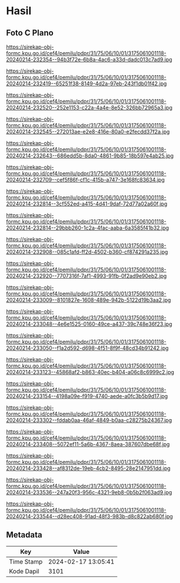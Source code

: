 # Hasil

## Foto C Plano

https://sirekap-obj-formc.kpu.go.id/cef4/pemilu/pdpr/31/75/06/10/01/3175061001118-20240214-232354--94b3f72e-6b8a-4ac6-a33d-dadc013c7ad9.jpg

https://sirekap-obj-formc.kpu.go.id/cef4/pemilu/pdpr/31/75/06/10/01/3175061001118-20240214-232419--65251f38-8149-4d2a-97eb-243f1db01f42.jpg

https://sirekap-obj-formc.kpu.go.id/cef4/pemilu/pdpr/31/75/06/10/01/3175061001118-20240214-232520--252e1153-c22a-4a4e-8e52-326bb72965a3.jpg

https://sirekap-obj-formc.kpu.go.id/cef4/pemilu/pdpr/31/75/06/10/01/3175061001118-20240214-232545--272013ae-e2e8-416e-80a0-e2fecdd37f2a.jpg

https://sirekap-obj-formc.kpu.go.id/cef4/pemilu/pdpr/31/75/06/10/01/3175061001118-20240214-232643--686edd5b-8da0-4861-9b85-18b597e4ab25.jpg

https://sirekap-obj-formc.kpu.go.id/cef4/pemilu/pdpr/31/75/06/10/01/3175061001118-20240214-232709--cef5f86f-cf1c-415b-a747-3e168fc83634.jpg

https://sirekap-obj-formc.kpu.go.id/cef4/pemilu/pdpr/31/75/06/10/01/3175061001118-20240214-232814--3cf552ed-a415-4d41-9daf-72d77a02a60f.jpg

https://sirekap-obj-formc.kpu.go.id/cef4/pemilu/pdpr/31/75/06/10/01/3175061001118-20240214-232814--29bbb260-1c2a-4fac-aaba-6a3585f41b32.jpg

https://sirekap-obj-formc.kpu.go.id/cef4/pemilu/pdpr/31/75/06/10/01/3175061001118-20240214-232908--085c1afd-ff2d-4502-b360-cf874291a235.jpg

https://sirekap-obj-formc.kpu.go.id/cef4/pemilu/pdpr/31/75/06/10/01/3175061001118-20240214-232920--7707316f-7af1-4993-91fb-0f2ad9e90eb2.jpg

https://sirekap-obj-formc.kpu.go.id/cef4/pemilu/pdpr/31/75/06/10/01/3175061001118-20240214-233009--8101827e-1608-489e-942b-5122d19b3aa2.jpg

https://sirekap-obj-formc.kpu.go.id/cef4/pemilu/pdpr/31/75/06/10/01/3175061001118-20240214-233048--4e6e1525-0160-49ce-a437-39c748e36f23.jpg

https://sirekap-obj-formc.kpu.go.id/cef4/pemilu/pdpr/31/75/06/10/01/3175061001118-20240214-233050--f1a2d592-d698-4f51-8f9f-48cd34b91242.jpg

https://sirekap-obj-formc.kpu.go.id/cef4/pemilu/pdpr/31/75/06/10/01/3175061001118-20240214-233123--45868af2-b863-40ec-b404-a06c8c6999c2.jpg

https://sirekap-obj-formc.kpu.go.id/cef4/pemilu/pdpr/31/75/06/10/01/3175061001118-20240214-233154--4198a09e-f919-4740-aede-a0fc3b5b9d17.jpg

https://sirekap-obj-formc.kpu.go.id/cef4/pemilu/pdpr/31/75/06/10/01/3175061001118-20240214-233302--fddab0aa-46af-4849-b0aa-c28275b24367.jpg

https://sirekap-obj-formc.kpu.go.id/cef4/pemilu/pdpr/31/75/06/10/01/3175061001118-20240214-233408--5072ef11-5a6b-4367-8aea-387607dbe68f.jpg

https://sirekap-obj-formc.kpu.go.id/cef4/pemilu/pdpr/31/75/06/10/01/3175061001118-20240214-233428--af8312de-19eb-4cb2-8495-28e2147951dd.jpg

https://sirekap-obj-formc.kpu.go.id/cef4/pemilu/pdpr/31/75/06/10/01/3175061001118-20240214-233536--247a20f3-956c-4321-9eb8-0b5b2f063ad9.jpg

https://sirekap-obj-formc.kpu.go.id/cef4/pemilu/pdpr/31/75/06/10/01/3175061001118-20240214-233544--d28ec408-91ad-48f3-983b-d8c822ab680f.jpg


## Metadata

| Key        | Value               |
| ---------- | ------------------- |
| Time Stamp | 2024-02-17 13:05:41 |
| Kode Dapil | 3101                |




